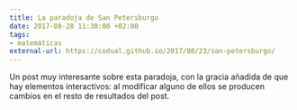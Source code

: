 ```yaml
---
title: La paradoja de San Petersburgo
date: 2017-08-28 11:30:00 +02:00
tags:
- matemáticas
external-url: https://codual.github.io/2017/08/23/san-petersburgo/
---
```


Un post muy interesante sobre esta paradoja, con la gracia añadida de que hay elementos interactivos: al modificar alguno de ellos se producen cambios en el resto de resultados del post.
